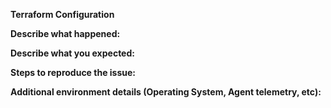 **Terraform Configuration**
<!-- please include module version and datadog configuration -->

**Describe what happened:**


**Describe what you expected:**


**Steps to reproduce the issue:**


**Additional environment details (Operating System, Agent telemetry, etc):**
<!-- Other relevant details such as agent version, agent status, relevant agent logs, etc. --->
